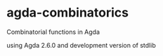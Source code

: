 # agda-combinatorics
Combinatorial functions in Agda

using Agda 2.6.0 and development version of stdlib
